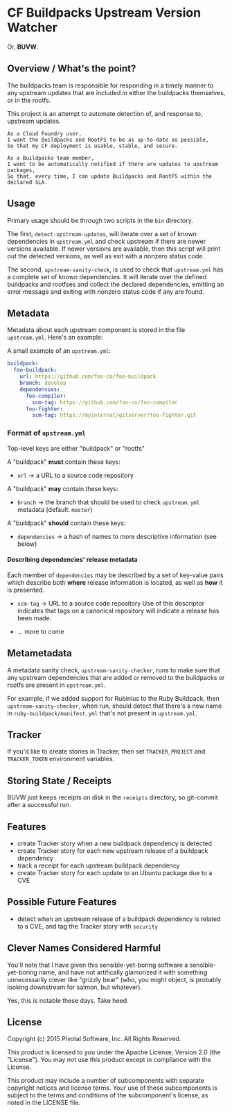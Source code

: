
# CF Buildpacks Upstream Version Watcher

Or, __BUVW__.


## Overview / What's the point?

The buildpacks team is responsible for responding in a timely manner
to any upstream updates that are included in either the buildpacks
themselves, or in the rootfs.

This project is an attempt to automate detection of, and response to,
upstream updates.

    As a Cloud Foundry user,
    I want the Buildpacks and RootFS to be as up-to-date as possible,
    So that my CF deployment is usable, stable, and secure.

    As a Buildpacks team member,
    I want to be automatically notified if there are updates to upstream packages,
    So that, every time, I can update Buildpacks and RootFS within the declared SLA.


## Usage

Primary usage should be through two scripts in the `bin` directory.

The first, `detect-upstream-updates`, will iterate over a set of known
dependencies in `upstream.yml` and check upstream if there are newer
versions available. If newer versions are available, then this script
will print out the detected versions, as well as exit with a nonzero
status code.

The second, `upstream-sanity-check`, is used to check that
`upstream.yml` has a complete set of known dependencies. It will
iterate over the defined buildpacks and rootfses and collect the
declared dependencies, emitting an error message and exiting with
nonzero status code if any are found.



## Metadata

Metadata about each upstream component is stored in the file `upstream.yml`. Here's an example:

A small example of an `upstream.yml`:

```yaml
buildpack:
  foo-buildpack:
    url: https://github.com/foo-co/foo-buildpack
    branch: develop
    dependencies:
      foo-compiler:
        scm-tag: https://github.com/foo-co/foo-compiler
      foo-fighter:
        scm-tag: https://myinternal/gitserver/foo-fighter.git
```


### Format of `upstream.yml`

Top-level keys are either "buildpack" or "rootfs"

A "buildpack" __must__ contain these keys:

- `url` → a URL to a source code repository

A "buildpack" __may__ contain these keys:

- `branch` → the branch that should be used to check `upstream.yml` metadata (default: `master`)

A "buildpack" __should__ contain these keys:

- `dependencies` → a hash of names to more descriptive information (see below)


#### Describing dependencies' release metadata

Each member of `dependencies` may be described by a set of key-value
pairs which describe both __where__ release information is located, as
well as __how__ it is presented.

* `scm-tag` → URL to a source code repository
  Use of this descriptor indicates that tags on a canonical repository will indicate a release has been made.

* ... more to come



## Metametadata

A metadata sanity check, `upstream-sanity-checker`, runs to make sure
that any upstream dependencies that are added or removed to the
buildpacks or rootfs are present in `upstream.yml`.

For example, if we added support for Rubinius to the Ruby Buildpack,
then `upstream-sanity-checker`, when run, should detect that there's a
new name in `ruby-buildpack/manifest.yml` that's not present in `upstream.yml`.


## Tracker

If you'd like to create stories in Tracker, then set `TRACKER_PROJECT`
and `TRACKER_TOKEN` environment variables.


## Storing State / Receipts

BUVW just keeps receipts on disk in the `receipts` directory, so
git-commit after a successful run.


## Features

* create Tracker story when a new buildpack dependency is detected
* create Tracker story for each new upstream release of a buildpack dependency
* track a receipt for each upstream buildpack dependency
* create Tracker story for each update to an Ubuntu package due to a CVE


## Possible Future Features

* detect when an upstream release of a buildpack dependency is related to a CVE, and tag the Tracker story with `security`


## Clever Names Considered Harmful

You'll note that I have given this sensible-yet-boring software a
sensible-yet-boring name, and have not artifically glamorized it with
something unnecessarily clever like "grizzly bear" (who, you might
object, is probably looking downstream for salmon, but whatever).

Yes, this is notable these days. Take heed.


## License

Copyright (c) 2015 Pivotal Software, Inc. All Rights Reserved.

This product is licensed to you under the Apache License, Version 2.0 (the "License").
You may not use this product except in compliance with the License.

This product may include a number of subcomponents with separate copyright notices
and license terms. Your use of these subcomponents is subject to the terms and
conditions of the subcomponent's license, as noted in the LICENSE file.
